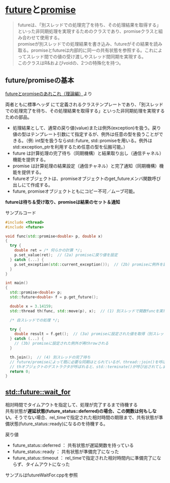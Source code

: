 # [future](https://cpprefjp.github.io/reference/future/future.html)と[promise](https://cpprefjp.github.io/reference/future/promise.html)

>futureは、「別スレッドでの処理完了を待ち、その処理結果を取得する」といった非同期処理を実現するためのクラスであり、promiseクラスと組み合わせて使用する。  
>promiseが別スレッドでの処理結果を書き込み、futureがその結果を読み取る。promiseとfutureは内部的に同一の共有状態を参照する。これによってスレッド間での値の受け渡しやスレッド間同期を実現する。  
>このクラスはR&およびvoidの、2つの特殊化を持つ。

## future/promiseの基本
[futureとpromiseのあれこれ（理論編）](https://yohhoy.hatenadiary.jp/entry/20120131/p1)より  

両者ともに標準ヘッダ <future> にて定義されるクラステンプレートであり、「別スレッドでの処理完了を待ち、その処理結果を取得する」といった非同期処理を実現するための部品。

* 処理結果として、通常の戻り値(value)または例外(exception)を扱う。戻り値の型はテンプレート引数にて指定するが、例外は任意の型を扱うことができる。（例: int型を扱うならstd::future<int>, std::promise<int>を用いる。例外はstd::exception_ptrを利用するため任意の型を伝搬可能。）
* future は計算処理の完了待ち（同期機構）と結果取り出し（通信チャネル）機能を提供する。
* promise は計算処理の結果設定（通信チャネル）と完了通知（同期機構）機能を提供する。
* futureオブジェクトは、promiseオブジェクトのget_futureメンバ関数呼び出しにて作成する。
* future, promiseオブジェクトともにコピー不可／ムーブ可能。

**futureは待ち＆受け取り、promiseは結果のセット＆通知**

サンプルコード

``` cpp
#include <thread>
#include <future>

void func(std::promise<double> p, double x)
{
  try {
    double ret = /* 何らかの計算 */;
    p.set_value(ret);  // (2a) promiseに戻り値を設定
  } catch (...) {
    p.set_exception(std::current_exception());  // (2b) promiseに例外を設定
  }
}

int main()
{
  std::promise<double> p;
  std::future<double> f = p.get_future();

  double x = 3.14159;
  std::thread th(func, std::move(p), x);  // (1) 別スレッドで関数funcを実行

  /* 自スレッドでの処理 */;

  try {
    double result = f.get();  // (3a) promiseに設定された値を取得（別スレッドでの処理完了を待機）
  } catch (...) {
    // (3b) promiseに設定された例外が再throwされる
  }

  th.join();  // (4) 別スレッドの完了待ち
  // future/promiseによって既に必要な同期はとられているが、thread::join()を呼ばずに
  // thオブジェクトのデストラクタが呼ばれると、std::terminate()が呼び出されてしまう。
  return 0;
}
```

## [std::future::wait_for](https://cpprefjp.github.io/reference/future/future/wait_for.html)

相対時間でタイムアウトを指定して、処理が完了するまで待機する  
共有状態が**遅延状態(future_status::deferred)の場合、この関数は何もしない**。そうでない場合、rel_timeで指定された相対時間の期限まで、共有状態が準備状態(future_status::ready)になるのを待機する。

戻り値  
* future_status::deferred ： 共有状態が遅延関数を持っている
* future_status::ready ： 共有状態が準備完了になった
* future_status::timeout ： rel_timeで指定された相対時間内に準備完了にならず、タイムアウトになった

サンプルはfutureWaitFor.cppを参照
